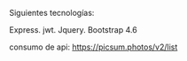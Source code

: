 Siguientes tecnologías:

Express.
jwt.
Jquery.
Bootstrap 4.6


consumo de api: https://picsum.photos/v2/list